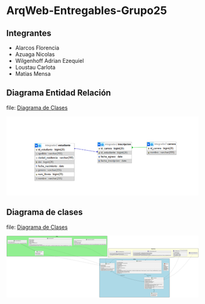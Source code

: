 # ArqWeb-Entregables-Grupo25

## Integrantes

* Alarcos Florencia
* Azuaga Nicolas
* Wilgenhoff Adrian Ezequiel
* Loustau Carlota
* Matias Mensa

## Diagrama Entidad Relación

file: [Diagrama de Clases](Integrador2/Diagramas/DER.png)

![Diagrama de Clases](Integrador2/Diagramas/DER.png)

## Diagrama de clases

file: [Diagrama de Clases](Integrador2/Diagramas/Diagrama_de_Clases.png)

![Diagrama de Clases](Integrador2/Diagramas/Diagrama_de_Clases.png)